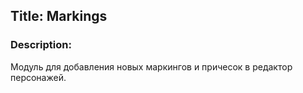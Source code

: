 ## Title: Markings

### Description:

Модуль для добавления новых маркингов и причесок в редактор персонажей.
